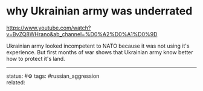 # why Ukrainian army was underrated
https://www.youtube.com/watch?v=BvZQ8WHrano&ab_channel=%D0%A2%D0%A1%D0%9D

Ukrainian army looked incompetent to NATO because it was not using it's experience. But first months of war shows that Ukrainian army know better how to protect it's land.

---
status: #⚙️ 
tags: #russian_aggression  
related: 